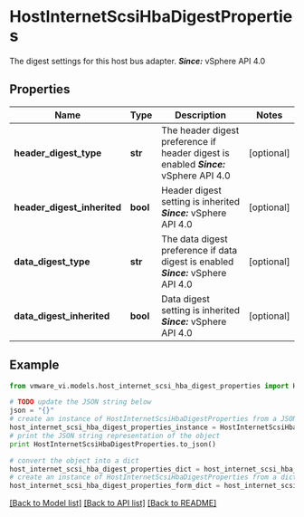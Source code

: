 # HostInternetScsiHbaDigestProperties

The digest settings for this host bus adapter.  ***Since:*** vSphere API 4.0 

## Properties
Name | Type | Description | Notes
------------ | ------------- | ------------- | -------------
**header_digest_type** | **str** | The header digest preference if header digest is enabled  ***Since:*** vSphere API 4.0  | [optional] 
**header_digest_inherited** | **bool** | Header digest setting is inherited  ***Since:*** vSphere API 4.0  | [optional] 
**data_digest_type** | **str** | The data digest preference if data digest is enabled  ***Since:*** vSphere API 4.0  | [optional] 
**data_digest_inherited** | **bool** | Data digest setting is inherited  ***Since:*** vSphere API 4.0  | [optional] 

## Example

```python
from vmware_vi.models.host_internet_scsi_hba_digest_properties import HostInternetScsiHbaDigestProperties

# TODO update the JSON string below
json = "{}"
# create an instance of HostInternetScsiHbaDigestProperties from a JSON string
host_internet_scsi_hba_digest_properties_instance = HostInternetScsiHbaDigestProperties.from_json(json)
# print the JSON string representation of the object
print HostInternetScsiHbaDigestProperties.to_json()

# convert the object into a dict
host_internet_scsi_hba_digest_properties_dict = host_internet_scsi_hba_digest_properties_instance.to_dict()
# create an instance of HostInternetScsiHbaDigestProperties from a dict
host_internet_scsi_hba_digest_properties_form_dict = host_internet_scsi_hba_digest_properties.from_dict(host_internet_scsi_hba_digest_properties_dict)
```
[[Back to Model list]](../README.md#documentation-for-models) [[Back to API list]](../README.md#documentation-for-api-endpoints) [[Back to README]](../README.md)


